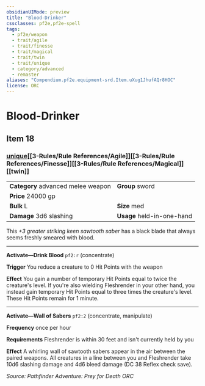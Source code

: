 ```yaml
---
obsidianUIMode: preview
title: "Blood-Drinker"
cssclasses: pf2e,pf2e-spell
tags:
  - pf2e/weapon
  - trait/agile
  - trait/finesse
  - trait/magical
  - trait/twin
  - trait/unique
  - category/advanced
  - remaster
aliases: "Compendium.pf2e.equipment-srd.Item.uXug1JhufAQr8HOC"
license: ORC
---
```

# Blood-Drinker
## Item 18
### [unique](unique.md "Unique Rarity Trait")[[3-Rules/Rule References/Agile]][[3-Rules/Rule References/Finesse]][[3-Rules/Rule References/Magical]][[twin]]

|  |  |
| -- | -- |
| **Category** advanced melee weapon | **Group** sword |
| **Price** 24000 gp |  |
| **Bulk** L | **Size** med |
| **Damage** 3d6 slashing  | **Usage** held-in-one-hand |



This _+3 greater striking keen sawtooth saber_ has a black blade that always seems freshly smeared with blood.

* * *

**Activate—Drink Blood** `pf2:r` (concentrate)

**Trigger** You reduce a creature to 0 Hit Points with the weapon

**Effect** You gain a number of temporary Hit Points equal to twice the creature's level. If you're also wielding Fleshrender in your other hand, you instead gain temporary Hit Points equal to three times the creature's level. These Hit Points remain for 1 minute.

* * *

**Activate—Wall of Sabers** `pf2:2` (concentrate, manipulate)

**Frequency** once per hour

**Requirements** Fleshrender is within 30 feet and isn't currently held by you

**Effect** A whirling wall of sawtooth sabers appear in the air between the paired weapons. All creatures in a line between you and Fleshrender take 10d6 slashing damage and 4d6 bleed damage (DC 38 Reflex check save).

*Source: Pathfinder Adventure: Prey for Death*
*ORC*